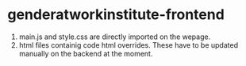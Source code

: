 # genderatworkinstitute-frontend

1. main.js and style.css are directly imported on the wepage.
2. html files containig code html overrides. These have to be updated manually on the backend at the moment.
